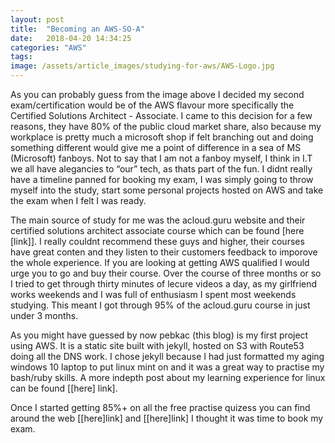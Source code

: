 ```yaml
---
layout: post
title:  "Becoming an AWS-SO-A"
date:   2018-04-20 14:34:25
categories: "AWS"
tags: 
image: /assets/article_images/studying-for-aws/AWS-Logo.jpg
---
```


As you can probably guess from the image above I decided my second exam/certification would be of the AWS flavour more specifically the  Certified Solutions Architect - Associate. I came to this decision for a few reasons, they have 80% of the public cloud market share, also because my workplace is pretty much a microsoft shop if felt branching out and doing something different would give me a point of difference in a sea of MS (Microsoft) fanboys. Not to say that I am not a fanboy myself, I think in I.T we all have alegancies to “our” tech, as thats part of the fun. I didnt really have a timeline panned for booking my exam, I was simply going to throw myself into the study, start some personal projects hosted on AWS and take the exam when I felt I was ready. 

The main source of study for me was the acloud.guru website and their certified solutions architect associate course which can be found [here [link]]. I really couldnt recommend these guys and higher, their courses have great conten and they listen to their customers feedback to imporove the whole experience. If you are looking at getting AWS qualified I would urge you to go and buy their course. Over the course of three months or so I tried to get through thirty minutes of lecure videos a day, as my girlfriend works weekends and I was full of enthusiasm I spent most weekends studying. This meant I got through 95% of the acloud.guru course in just under 3 months. 

As you might have guessed by now pebkac (this blog) is my first project using AWS. It is a static site built with jekyll, hosted on S3 with Route53 doing all the DNS work. I chose jekyll because I had just formatted my aging windows 10 laptop to put linux mint on and it was a great way to practise my bash/ruby skills. A more indepth post about my learning experience for linux can be found [[here] link].

Once I started getting 85%+ on all the free practise quizess you can find around the web [[here]link] and [[here]link] I thought it was time to book my exam.

